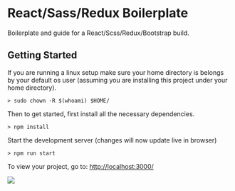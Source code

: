 # React/Sass/Redux Boilerplate

Boilerplate and guide for a React/Scss/Redux/Bootstrap build.

## Getting Started

If you are running a linux setup make sure your home directory is belongs by your default os user (assuming you are installing this project under your home directory).
```
> sudo chown -R $(whoami) $HOME/
```

Then to get started, first install all the necessary dependencies.
```
> npm install
```

Start the development server (changes will now update live in browser)
```
> npm run start
```

To view your project, go to: [http://localhost:3000/](http://localhost:3000/)

![](http://i.imgur.com/DUiL9yn.png)
